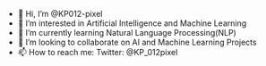 - 👋 Hi, I’m @KP012-pixel
- 👀 I’m interested in Artificial Intelligence and Machine Learning
- 🌱 I’m currently learning Natural Language Processing(NLP)
- 💞️ I’m looking to collaborate on AI and Machine Learning Projects
- 📫 How to reach me:  Twitter: @KP_012pixel


<!---
KP012-pixel/KP012-pixel is a ✨ special ✨ repository because its `README.md` (this file) appears on your GitHub profile.
You can click the Preview link to take a look at your changes.
--->
